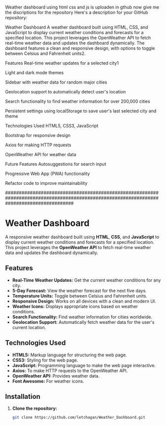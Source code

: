 Weather dashboard using html css and js is uploaden in gthub now give me the discriptions for the repository
Here's a description for your GitHub repository:

Weather Dashboard
A weather dashboard built using HTML, CSS, and JavaScript to display current weather conditions and forecasts for a specified location. This project leverages the OpenWeather API to fetch real-time weather data and updates the dashboard dynamically. The dashboard features a clean and responsive design, with options to toggle between Celsius and Fahrenheit units2.

Features
Real-time weather updates for a selected city1

Light and dark mode themes

Sidebar with weather data for random major cities

Geolocation support to automatically detect user's location

Search functionality to find weather information for over 200,000 cities

Persistent settings using localStorage to save user's last selected city and theme

Technologies Used
HTML5, CSS3, JavaScript

Bootstrap for responsive design

Axios for making HTTP requests

OpenWeather API for weather data

Future Features
Autosuggestions for search input

Progressive Web App (PWA) functionality

Refactor code to improve maintainability

#########################################################################################################################################

# Weather Dashboard

A responsive weather dashboard built using **HTML**, **CSS**, and **JavaScript** to display current weather conditions and forecasts for a specified location. This project leverages the **OpenWeather API** to fetch real-time weather data and updates the dashboard dynamically.

## Features

- **Real-Time Weather Updates:** Get the current weather conditions for any city.
- **5-Day Forecast:** View the weather forecast for the next five days.
- **Temperature Units:** Toggle between Celsius and Fahrenheit units.
- **Responsive Design:** Works on all devices with a clean and modern UI.
- **Weather Icons:** Displays appropriate icons based on weather conditions.
- **Search Functionality:** Find weather information for cities worldwide.
- **Geolocation Support:** Automatically fetch weather data for the user's current location.

## Technologies Used

- **HTML5:** Markup language for structuring the web page.
- **CSS3:** Styling for the web page.
- **JavaScript:** Programming language to make the web page interactive.
- **Axios:** To make HTTP requests to the OpenWeather API.
- **OpenWeather API:** Provides weather data.
- **Font Awesome:** For weather icons.

## Installation

1. **Clone the repository:**
   ```bash
   git clone https://github.com/letchagan/Weather_Dashboard.git
